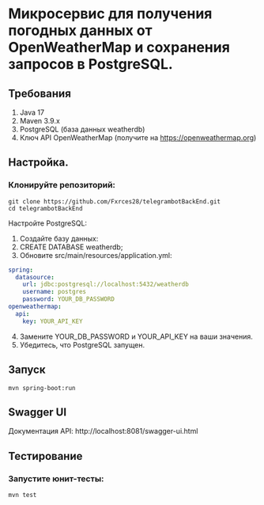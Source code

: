 # Микросервис для получения погодных данных от OpenWeatherMap и сохранения запросов в PostgreSQL.

## Требования
1. Java 17
2. Maven 3.9.x
3. PostgreSQL (база данных weatherdb)
4. Ключ API OpenWeatherMap (получите на https://openweathermap.org)

## Настройка. 
### Клонируйте репозиторий: 
```
git clone https://github.com/Fxrces28/telegrambotBackEnd.git
cd telegrambotBackEnd
```

Настройте PostgreSQL:
1. Создайте базу данных:
2. CREATE DATABASE weatherdb;
3. Обновите src/main/resources/application.yml:

```yaml
spring:
  datasource:
    url: jdbc:postgresql://localhost:5432/weatherdb
    username: postgres
    password: YOUR_DB_PASSWORD
openweathermap:
  api:
    key: YOUR_API_KEY
```

4. Замените YOUR_DB_PASSWORD и YOUR_API_KEY на ваши значения.
5. Убедитесь, что PostgreSQL запущен.

## Запуск

```mvn spring-boot:run```

## Swagger UI
Документация API: http://localhost:8081/swagger-ui.html

## Тестирование
### Запустите юнит-тесты:
```mvn test```
